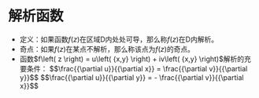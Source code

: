 # 解析函数 #
- 定义：如果函数$f\left( z \right)$在区域D内处处可导，那么称$f\left( z \right)$在D内解析。
- 奇点：如果$f\left( z \right)$在某点不解析，那么称该点为$f\left( z \right)$的奇点。
- <div>
	函数$f\left( z \right) = u\left( {x,y} \right) + iv\left( {x,y} \right)$解析的充要条件：
	$$\frac{{\partial u}}{{\partial x}} = \frac{{\partial v}}{{\partial y}}$$
	$$\frac{{\partial u}}{{\partial y}} =  - \frac{{\partial v}}{{\partial x}}$$
	</div>